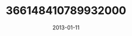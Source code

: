 ---
title: "366148410789932000"
cover: "2013-01-11 12.38.33 366148410789932000_46248401"
photo: "2013-01-11 12.38.33 366148410789932000_46248401"
date: "2013-01-11"
type: "photo"
---